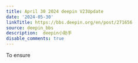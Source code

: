 ```yaml
---
title: April 30 2024 deepin V23Update
date: '2024-05-30'
linkTitle: https://bbs.deepin.org/en/post/271656
source: deepin_bbs
description:  deepin小助手 
disable_comments: true
---
```

To ensure 
